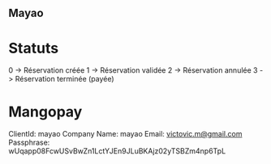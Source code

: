 ## Mayao 

# Statuts

0 -> Réservation créée
1 -> Réservation validée
2 -> Réservation annulée
3 -> Réservation terminée (payée)

# Mangopay

ClientId: mayao
Company Name: mayao
Email: victovic.m@gmail.com
Passphrase: wUqapp08FcwUSvBwZn1LctYJEn9JLuBKAjz02yTSBZm4np6TpL